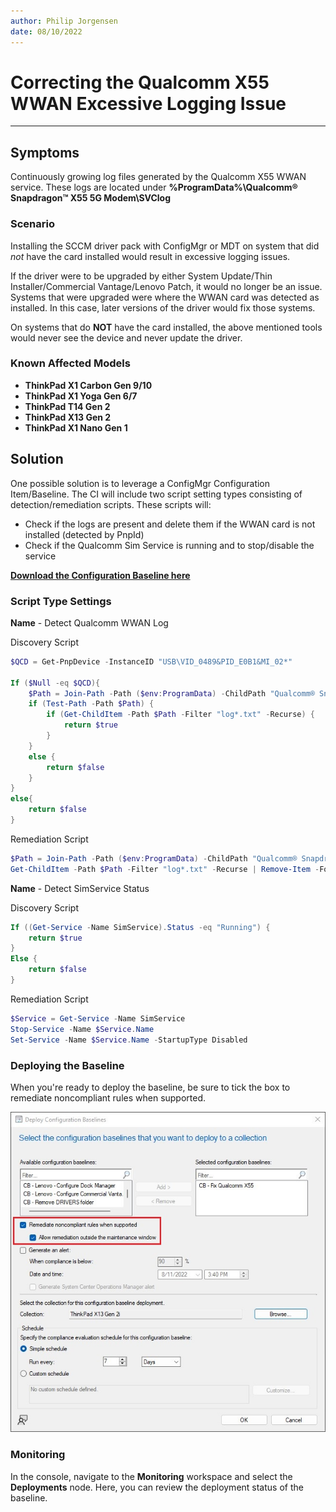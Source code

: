 ```yaml
---
author: Philip Jorgensen
date: 08/10/2022
---
```


# Correcting the Qualcomm X55 WWAN Excessive Logging Issue

---

## Symptoms

Continuously growing log files generated by the Qualcomm X55 WWAN service. These logs are located under **%ProgramData%\Qualcomm® Snapdragon™ X55 5G Modem\SVClog**

### Scenario

Installing the SCCM driver pack with ConfigMgr or MDT on system that did *not* have the card installed would result in excessive logging issues.

If the driver were to be upgraded by either System Update/Thin Installer/Commercial Vantage/Lenovo Patch, it would no longer be an issue. Systems that were upgraded were where the WWAN card was detected as installed. In this case, later versions of the driver would fix those systems.

On systems that do **NOT** have the card installed, the above mentioned tools would never see the device and never update the driver.

### Known Affected Models

- **ThinkPad X1 Carbon Gen 9/10**
- **ThinkPad X1 Yoga Gen 6/7**
- **ThinkPad T14 Gen 2**
- **ThinkPad X13 Gen 2**
- **ThinkPad X1 Nano Gen 1**

## Solution

One possible solution is to leverage a ConfigMgr Configuration Item/Baseline. The CI will include two script setting types consisting of detection/remediation scripts. These scripts will:

- Check if the logs are present and delete them if the WWAN card is not installed (detected by PnpId)
- Check if the Qualcomm Sim Service is running and to stop/disable the service

[**Download the Configuration Baseline here**](https://download.lenovo.com/cdrt/blog/CI_CB-FixQualcommSnapdragonX55.zip)

### Script Type Settings

**Name** - Detect Qualcomm WWAN Log

Discovery Script

```powershell
$QCD = Get-PnpDevice -InstanceID "USB\VID_0489&PID_E0B1&MI_02*"

If ($Null -eq $QCD){ 
    $Path = Join-Path -Path ($env:ProgramData) -ChildPath "Qualcomm® Snapdragon™ X55 5G Modem"
    if (Test-Path -Path $Path) {
        if (Get-ChildItem -Path $Path -Filter "log*.txt" -Recurse) {
            return $true
        }
    }
    else {
        return $false
    }
}
else{
    return $false
}
```

Remediation Script

```powershell
$Path = Join-Path -Path ($env:ProgramData) -ChildPath "Qualcomm® Snapdragon™ X55 5G Modem"
Get-ChildItem -Path $Path -Filter "log*.txt" -Recurse | Remove-Item -Force
```

**Name** - Detect SimService Status

Discovery Script

```powershell
If ((Get-Service -Name SimService).Status -eq "Running") { 
    return $true 
}
Else { 
    return $false 
}
```

Remediation Script

```powershell
$Service = Get-Service -Name SimService
Stop-Service -Name $Service.Name
Set-Service -Name $Service.Name -StartupType Disabled
```

### Deploying the Baseline

When you're ready to deploy the baseline, be sure to tick the box to remediate noncompliant rules when supported.

![Baseline Deploy](../img/2022/qualcomm_remediation/image1.jpg)

### Monitoring

In the console, navigate to the **Monitoring** workspace and select the **Deployments** node. Here, you can review the deployment status of the baseline.
